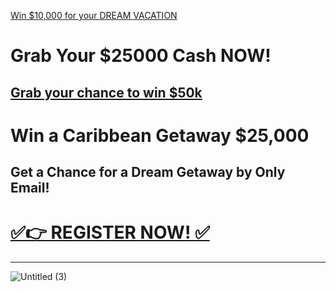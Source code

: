 [Win $10,000 for your DREAM VACATION](https://smrturl.co/a/s4f603f7e94/11254?s1=)

# Grab Your $25000 Cash NOW!

[Grab your chance to win $50k](https://smrturl.co/a/s4f603f7e94/8438?s1=)
---
# Win a Caribbean Getaway $25,000


## Get a Chance for a Dream Getaway by Only Email!

# [✅👉 REGISTER NOW! ✅](https://smrturl.co/a/s4f603f7e94/1511?s1=fb)
---
![Untitled (3)](https://github.com/user-attachments/assets/110aa0bc-cdfd-4490-98bb-469cd22b43d0)
